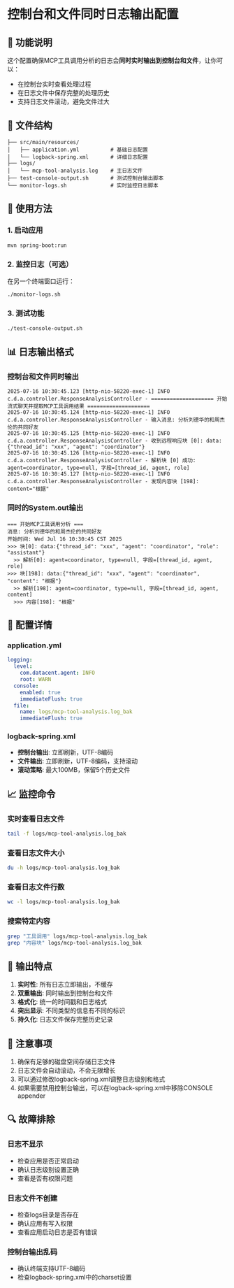 # 控制台和文件同时日志输出配置

## 🎯 功能说明

这个配置确保MCP工具调用分析的日志会**同时实时输出到控制台和文件**，让你可以：

- 在控制台实时查看处理过程
- 在日志文件中保存完整的处理历史
- 支持日志文件滚动，避免文件过大

## 📁 文件结构

```
├── src/main/resources/
│   ├── application.yml          # 基础日志配置
│   └── logback-spring.xml       # 详细日志配置
├── logs/
│   └── mcp-tool-analysis.log    # 主日志文件
├── test-console-output.sh       # 测试控制台输出脚本
└── monitor-logs.sh              # 实时监控日志脚本
```

## 🚀 使用方法

### 1. 启动应用
```bash
mvn spring-boot:run
```

### 2. 监控日志（可选）
在另一个终端窗口运行：
```bash
./monitor-logs.sh
```

### 3. 测试功能
```bash
./test-console-output.sh
```

## 📊 日志输出格式

### 控制台和文件同时输出
```
2025-07-16 10:30:45.123 [http-nio-58220-exec-1] INFO  c.d.a.controller.ResponseAnalysisController - ==================== 开始流式聊天并提取MCP工具调用结果 ====================
2025-07-16 10:30:45.124 [http-nio-58220-exec-1] INFO  c.d.a.controller.ResponseAnalysisController - 输入消息: 分析刘德华的和周杰伦的共同好友
2025-07-16 10:30:45.125 [http-nio-58220-exec-1] INFO  c.d.a.controller.ResponseAnalysisController - 收到远程响应块 [0]: data:{"thread_id": "xxx", "agent": "coordinator"}
2025-07-16 10:30:45.126 [http-nio-58220-exec-1] INFO  c.d.a.controller.ResponseAnalysisController - 解析块 [0] 成功: agent=coordinator, type=null, 字段=[thread_id, agent, role]
2025-07-16 10:30:45.127 [http-nio-58220-exec-1] INFO  c.d.a.controller.ResponseAnalysisController - 发现内容块 [198]: content="根据"
```

### 同时的System.out输出
```
=== 开始MCP工具调用分析 ===
消息: 分析刘德华的和周杰伦的共同好友
开始时间: Wed Jul 16 10:30:45 CST 2025
>>> 块[0]: data:{"thread_id": "xxx", "agent": "coordinator", "role": "assistant"}
  >> 解析[0]: agent=coordinator, type=null, 字段=[thread_id, agent, role]
>>> 块[198]: data:{"thread_id": "xxx", "agent": "coordinator", "content": "根据"}
  >> 解析[198]: agent=coordinator, type=null, 字段=[thread_id, agent, content]
  >>> 内容[198]: "根据"
```

## 🔧 配置详情

### application.yml
```yaml
logging:
  level:
    com.datacent.agent: INFO
    root: WARN
  console:
    enabled: true
    immediateFlush: true
  file:
    name: logs/mcp-tool-analysis.log_bak
    immediateFlush: true
```

### logback-spring.xml
- **控制台输出**: 立即刷新，UTF-8编码
- **文件输出**: 立即刷新，UTF-8编码，支持滚动
- **滚动策略**: 最大100MB，保留5个历史文件

## 📈 监控命令

### 实时查看日志文件
```bash
tail -f logs/mcp-tool-analysis.log_bak
```

### 查看日志文件大小
```bash
du -h logs/mcp-tool-analysis.log_bak
```

### 查看日志文件行数
```bash
wc -l logs/mcp-tool-analysis.log_bak
```

### 搜索特定内容
```bash
grep "工具调用" logs/mcp-tool-analysis.log_bak
grep "内容块" logs/mcp-tool-analysis.log_bak
```

## 🎯 输出特点

1. **实时性**: 所有日志立即输出，不缓存
2. **双重输出**: 同时输出到控制台和文件
3. **格式化**: 统一的时间戳和日志格式
4. **突出显示**: 不同类型的信息有不同的标识
5. **持久化**: 日志文件保存完整历史记录

## 🚨 注意事项

1. 确保有足够的磁盘空间存储日志文件
2. 日志文件会自动滚动，不会无限增长
3. 可以通过修改logback-spring.xml调整日志级别和格式
4. 如果需要禁用控制台输出，可以在logback-spring.xml中移除CONSOLE appender

## 🔍 故障排除

### 日志不显示
- 检查应用是否正常启动
- 确认日志级别设置正确
- 查看是否有权限问题

### 日志文件不创建
- 检查logs目录是否存在
- 确认应用有写入权限
- 查看应用启动日志是否有错误

### 控制台输出乱码
- 确认终端支持UTF-8编码
- 检查logback-spring.xml中的charset设置